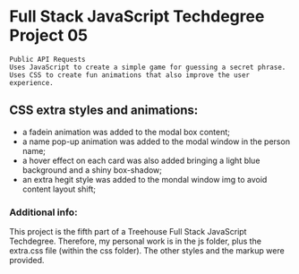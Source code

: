 # Full Stack JavaScript Techdegree Project 05
    Public API Requests
    Uses JavaScript to create a simple game for guessing a secret phrase.
    Uses CSS to create fun animations that also improve the user experience.

## CSS extra styles and animations:
- a fadein animation was added to the modal box content;
- a name pop-up animation was added to the modal window in the person name;
- a hover effect on each card was also added bringing a light blue background and a shiny box-shadow;
- an extra hegit style was added to the mondal window img to avoid content layout shift;

### Additional info:
This project is the fifth part of a Treehouse Full Stack JavaScript Techdegree. Therefore, my personal work is in the js folder, plus the extra.css file (within the css folder). The other styles and the markup were provided.